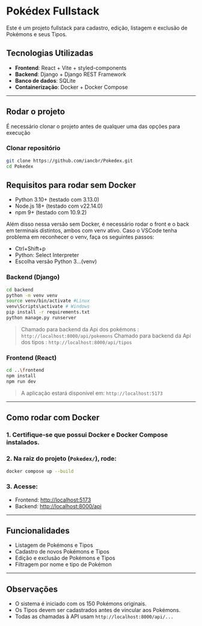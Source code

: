 # Pokédex Fullstack

Este é um projeto fullstack para cadastro, edição, listagem e exclusão de Pokémons e seus Tipos.

## Tecnologias Utilizadas

* **Frontend**: React + Vite + styled-components
* **Backend**: Django + Django REST Framework
* **Banco de dados**: SQLite
* **Containerização**: Docker + Docker Compose


---
## Rodar o projeto
É necessário clonar o projeto antes de qualquer uma das opções para execução

### Clonar repositório 

```bash
git clone https://github.com/iancbr/Pokedex.git
cd Pokedex

```
## Requisitos para rodar sem Docker

* Python 3.10+ (testado com 3.13.0)
* Node.js 18+ (testado com v22.14.0)
* npm 9+ (testado com 10.9.2)

Além disso nessa versão sem Docker, é necessário rodar o front e o back em terminais distintos, ambos com venv ativo.
Caso o VSCode tenha problema em reconhecer o venv, faça os seguintes passos:
* Ctrl+Shift+p 
* Python: Select Interpreter
* Escolha versão Python 3...(venv)

### Backend (Django)

```bash
cd backend
python -m venv venv
source venv/bin/activate #Linux
venv\Scripts\activate # Windows
pip install -r requirements.txt
python manage.py runserver
```

>Chamado para backend da Api dos pokémons : `http://localhost:8000/api/pokemons`
>Chamado para backend da Api dos tipos : `http://localhost:8000/api/tipos`

### Frontend (React)

```bash
cd ..\frontend
npm install
npm run dev
```

> A aplicação estará disponível em: `http://localhost:5173`

---

## Como rodar com Docker

### 1. Certifique-se que possui Docker e Docker Compose instalados.

### 2. Na raiz do projeto (`Pokedex/`), rode:

```bash
docker compose up --build
```

### 3. Acesse:

* Frontend: [http://localhost:5173](http://localhost:5173)
* Backend: [http://localhost:8000/api](http://localhost:8000/api)

---

## Funcionalidades

* Listagem de Pokémons e Tipos
* Cadastro de novos Pokémons e Tipos
* Edição e exclusão de Pokémons e Tipos
* Filtragem por nome e tipo de Pokémon

---

## Observações

* O sistema é iniciado com os 150 Pokémons originais.
* Os Tipos devem ser cadastrados antes de vincular aos Pokémons.
* Todas as chamadas à API usam `http://localhost:8000/api/...`


